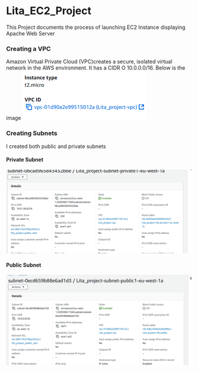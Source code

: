 # Lita_EC2_Project
This Project documents the process of launching EC2 Instance displaying Apache Web Server
### Creating a VPC
Amazon Virtual Private Cloud (VPC)creates a secure, isolated virtual network in the AWS environment. It has a CIDR O 10.0.0.0/16.
Below is the image 
![vpc image](/VPC.png)
### Creating Subnets
I created both public and private subnets
#### Private Subnet
![PrivateSubnet image](/Private_Subnet.png)
#### Public Subnet
![PublicSubnet image](/Public_Subnet.png)
 
